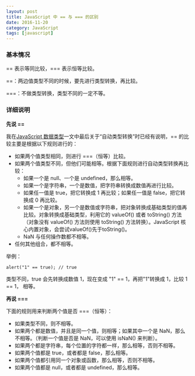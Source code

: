 ```yaml
---
layout: post
title: JavaScript 中 == 与 === 的区别
date: 2016-11-20
category: JavaScript
tags: [javascript]
---
```


### 基本情况 ###

== 表示等同比较，=== 表示恒等比较。

==：两边值类型不同的时候，要先进行类型转换，再比较。

===：不做类型转换，类型不同的一定不等。

### 详细说明 ###

**先说 ==**

我在[JavaScript 数据类型](/2016/11/javascript_datatype/)一文中最后关于“自动类型转换”时已经有说明，== 的比较主要是根据以下规则进行的：

*	如果两个值类型相同，则进行 ===（恒等）比较。
*	如果两个值类型不同，但他们可能相等。根据下面规则进行自动类型转换再比较：
	-	如果一个是 null、一个是 undefined，那么相等。
	- 	如果一个是字符串，一个是数值，把字符串转换成数值再进行比较。
	- 	如果任一值是 true，把它转换成 1 再比较；如果任一值是 false，把它转换成 0 再比较。
	- 	如果一个是对象，另一个是数值或字符串，把对象转换成基础类型的值再比较。对象转换成基础类型，利用它的 valueOf() 或者 toString() 方法（对象没有 valueOf() 方法则使用 toString() 方法转换）。JavaScript 核心内置对象，会尝试valueOf()先于toString()。
	- 	NaN 与任何操作数都不相等。
*	任何其他组合，都不相等。

举例：

```
alert("1" == true); // true
```

类型不同，true 会先转换成数值 1，现在变成 "1" == 1，再把"1"转换成 1，比较 1 == 1， 相等。

**再说 ===**

下面的规则用来判断两个值是否 ===（恒等）：

- 如果类型不同，则不相等。
- 如果两个都是数值，并且是同一个值，则相等；如果其中一个是 NaN，那么不相等。（判断一个值是否是 NaN，可以使用 isNaN() 来判断）。
- 如果两个都是字符串，每个位置的字符都一样，那么相等，否则不相等。
- 如果两个值都是 true，或者都是 false，那么相等。
- 如果两个值都引用同一个对象或函数，那么相等，否则不相等。
- 如果两个值都是 null，或者都是 undefined，那么相等。